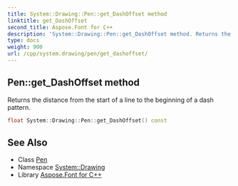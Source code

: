 ```yaml
---
title: System::Drawing::Pen::get_DashOffset method
linktitle: get_DashOffset
second_title: Aspose.Font for C++
description: 'System::Drawing::Pen::get_DashOffset method. Returns the distance from the start of a line to the beginning of a dash pattern in C++.'
type: docs
weight: 900
url: /cpp/system.drawing/pen/get_dashoffset/
---
```

## Pen::get_DashOffset method


Returns the distance from the start of a line to the beginning of a dash pattern.

```cpp
float System::Drawing::Pen::get_DashOffset() const
```

## See Also

* Class [Pen](../)
* Namespace [System::Drawing](../../)
* Library [Aspose.Font for C++](../../../)
